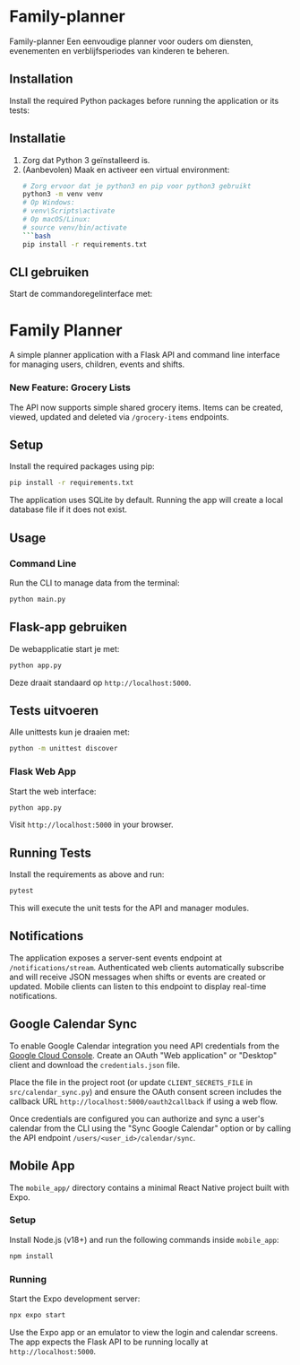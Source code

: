 
# Family-planner

Family-planner
Een eenvoudige planner voor ouders om diensten, evenementen en verblijfsperiodes van kinderen te beheren.

## Installation

Install the required Python packages before running the application or its tests:

## Installatie

1. Zorg dat Python 3 geïnstalleerd is.
2. (Aanbevolen) Maak en activeer een virtual environment:
   ```bash
   # Zorg ervoor dat je python3 en pip voor python3 gebruikt
   python3 -m venv venv
   # Op Windows:
   # venv\Scripts\activate
   # Op macOS/Linux:
   # source venv/bin/activate
   ```bash
   pip install -r requirements.txt
   ```

## CLI gebruiken

Start de commandoregelinterface met:

# Family Planner

A simple planner application with a Flask API and command line interface for managing users, children, events and shifts.

### New Feature: Grocery Lists

The API now supports simple shared grocery items. Items can be created,
viewed, updated and deleted via `/grocery-items` endpoints.

## Setup

Install the required packages using pip:


```bash
pip install -r requirements.txt
```


The application uses SQLite by default. Running the app will create a local database file if it does not exist.

## Usage

### Command Line
Run the CLI to manage data from the terminal:


```bash
python main.py
```


## Flask-app gebruiken

De webapplicatie start je met:
```bash
python app.py
```
Deze draait standaard op `http://localhost:5000`.

## Tests uitvoeren

Alle unittests kun je draaien met:
```bash
python -m unittest discover
```

### Flask Web App
Start the web interface:

```bash
python app.py
```

Visit `http://localhost:5000` in your browser.

## Running Tests

Install the requirements as above and run:

```bash
pytest
```

This will execute the unit tests for the API and manager modules.


## Notifications

The application exposes a server-sent events endpoint at `/notifications/stream`.
Authenticated web clients automatically subscribe and will receive JSON messages
when shifts or events are created or updated. Mobile clients can listen to this
endpoint to display real-time notifications.

## Google Calendar Sync

To enable Google Calendar integration you need API credentials from the
[Google Cloud Console](https://console.cloud.google.com/). Create an OAuth
"Web application" or "Desktop" client and download the `credentials.json` file.

Place the file in the project root (or update `CLIENT_SECRETS_FILE` in
`src/calendar_sync.py`) and ensure the OAuth consent screen includes the
callback URL `http://localhost:5000/oauth2callback` if using a web flow.

Once credentials are configured you can authorize and sync a user's calendar
from the CLI using the "Sync Google Calendar" option or by calling the API
endpoint `/users/<user_id>/calendar/sync`.

## Mobile App

The `mobile_app/` directory contains a minimal React Native project built with Expo.

### Setup

Install Node.js (v18+) and run the following commands inside `mobile_app`:

```bash
npm install
```

### Running

Start the Expo development server:

```bash
npx expo start
```

Use the Expo app or an emulator to view the login and calendar screens. The app expects the Flask API to be running locally at `http://localhost:5000`.



